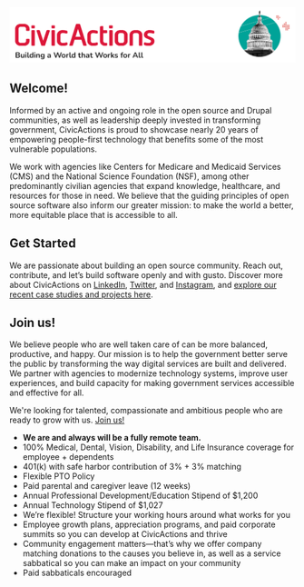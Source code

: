 ![CivicActions Logo](https://github.com/civicactions/.github/blob/main/assets/header.png)

## Welcome!

Informed by an active and ongoing role in the open source and Drupal communities, as well as leadership deeply invested in transforming government, CivicActions is proud to showcase nearly 20 years of empowering people-first technology that benefits some of the most vulnerable populations.

We work with agencies like Centers for Medicare and Medicaid Services (CMS) and the National Science Foundation (NSF), among other predominantly civilian agencies that expand knowledge, healthcare, and resources for those in need. We believe that the guiding principles of open source software also inform our greater mission: to make the world a better, more equitable place that is accessible to all.

## Get Started

We are passionate about building an open source community. Reach out, contribute, and let’s build software openly and with gusto. Discover more about CivicActions on [LinkedIn](https://www.linkedin.com/company/civicactions/), [Twitter](https://twitter.com/civicactions), and [Instagram](https://www.instagram.com/civicactions/), and [explore our recent case studies and projects here](https://civicactions.com/).

## Join us!

We believe people who are well taken care of can be more balanced, productive, and happy. Our mission is to help the government better serve the public by transforming the way digital services are built and delivered. We partner with agencies to modernize technology systems, improve user experiences, and build capacity for making government services accessible and effective for all.

We're looking for talented, compassionate and ambitious people who are ready to grow with us. [Join us!](https://civicactions.com/careers#open-positions)

- **We are and always will be a fully remote team.**
- 100% Medical, Dental, Vision, Disability, and Life Insurance coverage for employee + dependents
- 401(k) with safe harbor contribution of 3% + 3% matching
- Flexible PTO Policy
- Paid parental and caregiver leave (12 weeks)
- Annual Professional Development/Education Stipend of $1,200
- Annual Technology Stipend of $1,027
- We’re flexible! Structure your working hours around what works for you
- Employee growth plans, appreciation programs, and paid corporate summits so you can develop at CivicActions and thrive
- Community engagement matters—that’s why we offer company matching donations to the causes you believe in, as well as a service sabbatical so you can make an impact on your community
- Paid sabbaticals encouraged

<!-- ## Open Positions: -->

<!-- GREENHOUSE-JOBS:START -->

<!-- GREENHOUSE-JOBS:END -->

